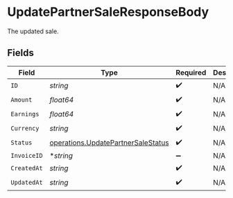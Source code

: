 # UpdatePartnerSaleResponseBody

The updated sale.


## Fields

| Field                                                                                    | Type                                                                                     | Required                                                                                 | Description                                                                              |
| ---------------------------------------------------------------------------------------- | ---------------------------------------------------------------------------------------- | ---------------------------------------------------------------------------------------- | ---------------------------------------------------------------------------------------- |
| `ID`                                                                                     | *string*                                                                                 | :heavy_check_mark:                                                                       | N/A                                                                                      |
| `Amount`                                                                                 | *float64*                                                                                | :heavy_check_mark:                                                                       | N/A                                                                                      |
| `Earnings`                                                                               | *float64*                                                                                | :heavy_check_mark:                                                                       | N/A                                                                                      |
| `Currency`                                                                               | *string*                                                                                 | :heavy_check_mark:                                                                       | N/A                                                                                      |
| `Status`                                                                                 | [operations.UpdatePartnerSaleStatus](../../models/operations/updatepartnersalestatus.md) | :heavy_check_mark:                                                                       | N/A                                                                                      |
| `InvoiceID`                                                                              | **string*                                                                                | :heavy_minus_sign:                                                                       | N/A                                                                                      |
| `CreatedAt`                                                                              | *string*                                                                                 | :heavy_check_mark:                                                                       | N/A                                                                                      |
| `UpdatedAt`                                                                              | *string*                                                                                 | :heavy_check_mark:                                                                       | N/A                                                                                      |